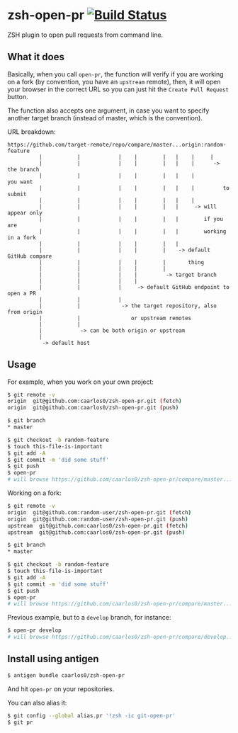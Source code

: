 zsh-open-pr [![Build Status](https://travis-ci.org/caarlos0/zsh-open-pr.svg?branch=master)](https://travis-ci.org/caarlos0/zsh-open-pr)
==================

ZSH plugin to open pull requests from command line.

## What it does

Basically, when you call `open-pr`, the function will verify if you are working
on a fork (by convention, you have an `upstream` remote), then, it will open
your browser in the correct URL so you can just hit the `Create Pull Request`
button.

The function also accepts one argument, in case you want to specify another
target branch (instead of master, which is the convention).

URL breakdown:

```
https://github.com/target-remote/repo/compare/master...origin:random-feature
          |           |            |    |        |   |    |     |
          |           |            |    |        |   |    |      -> the branch
          |           |            |    |        |   |    |         you want
          |           |            |    |        |   |    |         to submit
          |           |            |    |        |   |    |
          |           |            |    |        |   |     -> will appear only
          |           |            |    |        |   |        if you are
          |           |            |    |        |   |        working in a fork
          |           |            |    |        |   |
          |           |            |    |        |    -> default GitHub compare
          |           |            |    |        |       thing
          |           |            |    |        |
          |           |            |    |         -> target branch
          |           |            |    |
          |           |            |     -> default GitHub endpoint to open a PR
          |           |            |
          |           |             -> the target repository, also from origin
          |           |                or upstream remotes
          |           |
          |            -> can be both origin or upstream
          |
           -> default host
```

## Usage

For example, when you work on your own project:

```sh
$ git remote -v
origin  git@github.com:caarlos0/zsh-open-pr.git (fetch)
origin  git@github.com:caarlos0/zsh-open-pr.git (push)

$ git branch
* master

$ git checkout -b random-feature
$ touch this-file-is-important
$ git add -A
$ git commit -m 'did some stuff'
$ git push
$ open-pr
# will browse https://github.com/caarlos0/zsh-open-pr/compare/master...random-feature
```

Working on a fork:

```sh
$ git remote -v
origin  git@github.com:random-user/zsh-open-pr.git (fetch)
origin  git@github.com:random-user/zsh-open-pr.git (push)
upstream  git@github.com:caarlos0/zsh-open-pr.git (fetch)
upstream  git@github.com:caarlos0/zsh-open-pr.git (push)

$ git branch
* master

$ git checkout -b random-feature
$ touch this-file-is-important
$ git add -A
$ git commit -m 'did some stuff'
$ git push
$ open-pr
# will browse https://github.com/caarlos0/zsh-open-pr/compare/master...random-user:random-feature
```

Previous example, but to a `develop` branch, for instance:

```sh
$ open-pr develop
# will browse https://github.com/caarlos0/zsh-open-pr/compare/develop...random-user:random-feature
```

## Install using antigen

```sh
$ antigen bundle caarlos0/zsh-open-pr
```

And hit `open-pr` on your repositories.

You can also alias it:

```sh
$ git config --global alias.pr '!zsh -ic git-open-pr'
$ git pr
```
